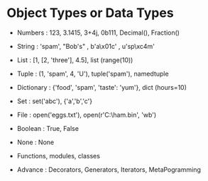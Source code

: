 # Object Types or Data Types

- Numbers : 123, 3.1415, 3+4j, 0b111, Decimal(), Fraction()
- String : 'spam', "Bob's" , b'a\x01c' , u'sp\xc4m'
- List : [1, [2, 'three'], 4.5], list (range(10))
- Tuple : (1, 'spam', 4, 'U'), tuple('spam'), namedtuple
- Dictionary : {'food', 'spam', 'taste': 'yum'}, dict (hours=10)
- Set : set('abc'), {'a','b','c'}
- File : open('eggs.txt'), open(r'C:\ham.bin', 'wb')
- Boolean : True, False
- None : None
- Functions, modules, classes


- Advance : Decorators, Generators, Iterators, MetaPogramming
